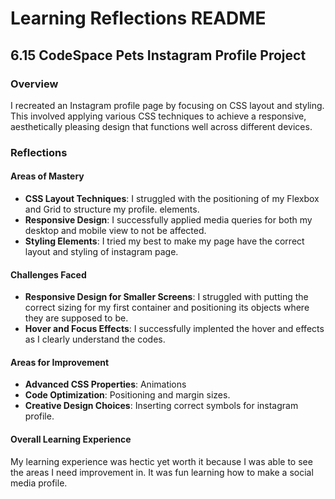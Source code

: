 
# Learning Reflections README 

## **6.15 CodeSpace Pets Instagram Profile Project**

### Overview
 I recreated an Instagram profile page by focusing on CSS layout and styling. This involved applying various CSS techniques to achieve a responsive, aesthetically pleasing design that functions well across different devices.

### Reflections

#### Areas of Mastery

- **CSS Layout Techniques**: I struggled with the positioning of my Flexbox and Grid to structure my profile. elements. 
- **Responsive Design**: I successfully applied media queries for both my desktop and mobile view to not be affected.
- **Styling Elements**: I tried my best to make my page have the correct layout and styling of instagram page.


#### Challenges Faced

- **Responsive Design for Smaller Screens**: I struggled with putting the correct sizing for my first container and positioning its objects where they are supposed to be.
- **Hover and Focus Effects**: I successfully implented the hover and effects as I clearly understand the codes.

#### Areas for Improvement

- **Advanced CSS Properties**: Animations
- **Code Optimization**: Positioning and margin sizes.
- **Creative Design Choices**: Inserting correct symbols for instagram profile.

#### Overall Learning Experience

My learning experience was hectic yet worth it because I was able to see the areas I need improvement in. It was fun learning how to make a social media profile.
